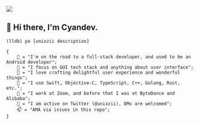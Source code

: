 <img src="https://github.com/unixzii/unixzii/raw/master/hero.png"></img>

## 👋 Hi there, I'm Cyandev.

```
(lldb) po [unixzii description]

{
    📱 = "I'm on the road to a full-stack developer, and used to be an Android developer";
    🤔 = "I focus on GUI tech stack and anything about user interface";
    🌟 = "I love crafting delightful user experience and wonderful things";
    🔨 = "I use Swift, Objective-C, TypeScript, C++, Golang, Rust, etc.";
    📂 = "I work at Zoom, and before that I was at ByteDance and Alibaba";
    💬 = "I am active on Twitter (@unixzii), DMs are welcomed";
    📫 = "AMA via issues in this repo";
}
```
